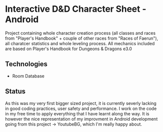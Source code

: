 # Interactive D&D Character Sheet - Android

Project containing whole character creation process (all classes and races from "Player's Handbook" + couple of other races from "Races of Faerun"), all charatcer statistics and whole leveling process. All mechanics included are based on Player's Handbook for Dungeons & Dragons e3.0

## Technologies

- Room Database

## Status

As this was my very first bigger sized project, it is currently severly lacking in good coding practices, user safety and performance. I work on the code in my free time to apply everything that I have learnt along the way. It is however the nice representation of my improvment in Android development going from this project -> YoutubeBG, which I'm really happy about.
